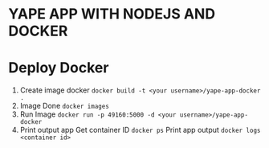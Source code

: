 # YAPE APP WITH NODEJS AND DOCKER

# Deploy Docker
1. Create image docker
`docker build -t <your username>/yape-app-docker .`
2. Image Done
`docker images`
3. Run Image
`docker run -p 49160:5000 -d <your username>/yape-app-docker`
4. Print output app
Get container ID
`docker ps`
Print app output
`docker logs <container id>`